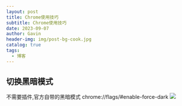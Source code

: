 ```yaml
---
layout: post
title: Chrome使用技巧
subtitle: Chrome使用技巧
date: 2023-09-07
author: Gavin
header-img: img/post-bg-cook.jpg
catalog: true
tags:
  - 博客
---
```

## 切换黑暗模式
不需要插件,官方自带的黑暗模式
chrome://flags/#enable-force-dark
![](https://obsidiantuchuanggavin.oss-cn-beijing.aliyuncs.com/Pasted%20image%2020230915134424.png)